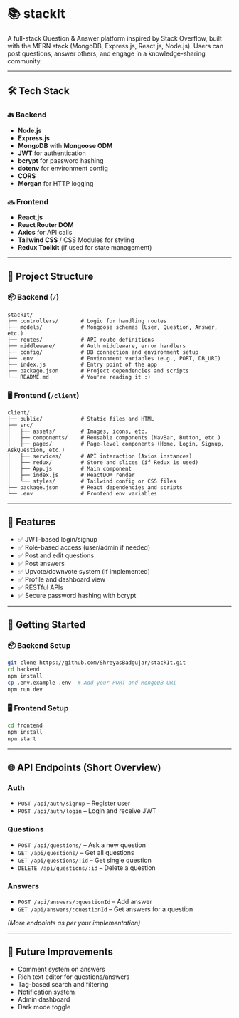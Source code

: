 
# 📚 stackIt

A full-stack Question & Answer platform inspired by Stack Overflow, built with the MERN stack (MongoDB, Express.js, React.js, Node.js). Users can post questions, answer others, and engage in a knowledge-sharing community.

---

## 🛠 Tech Stack

### 🔙 Backend

* **Node.js**
* **Express.js**
* **MongoDB** with **Mongoose ODM**
* **JWT** for authentication
* **bcrypt** for password hashing
* **dotenv** for environment config
* **CORS**
* **Morgan** for HTTP logging

### 🔜 Frontend

* **React.js**
* **React Router DOM**
* **Axios** for API calls
* **Tailwind CSS** / CSS Modules for styling
* **Redux Toolkit** (if used for state management)

---

## 📂 Project Structure

### 📦 Backend (`/`)

```
stackIt/
├── controllers/       # Logic for handling routes
├── models/            # Mongoose schemas (User, Question, Answer, etc.)
├── routes/            # API route definitions
├── middleware/        # Auth middleware, error handlers
├── config/            # DB connection and environment setup
├── .env               # Environment variables (e.g., PORT, DB_URI)
├── index.js           # Entry point of the app
├── package.json       # Project dependencies and scripts
└── README.md          # You're reading it :)
```

### 🖥 Frontend (`/client`)

```
client/
├── public/            # Static files and HTML
├── src/
│   ├── assets/        # Images, icons, etc.
│   ├── components/    # Reusable components (NavBar, Button, etc.)
│   ├── pages/         # Page-level components (Home, Login, Signup, AskQuestion, etc.)
│   ├── services/      # API interaction (Axios instances)
│   ├── redux/         # Store and slices (if Redux is used)
│   ├── App.js         # Main component
│   ├── index.js       # ReactDOM render
│   └── styles/        # Tailwind config or CSS files
├── package.json       # React dependencies and scripts
└── .env               # Frontend env variables
```

---

## 🔐 Features

* ✅ JWT-based login/signup
* ✅ Role-based access (user/admin if needed)
* ✅ Post and edit questions
* ✅ Post answers
* ✅ Upvote/downvote system (if implemented)
* ✅ Profile and dashboard view
* ✅ RESTful APIs
* ✅ Secure password hashing with bcrypt

---

## 🚀 Getting Started

### 📦 Backend Setup

```bash
git clone https://github.com/ShreyasBadgujar/stackIt.git
cd backend
npm install
cp .env.example .env  # Add your PORT and MongoDB URI
npm run dev
```

### 🖥 Frontend Setup

```bash
cd frontend
npm install
npm start
```

---

## 🌐 API Endpoints (Short Overview)

### Auth

* `POST /api/auth/signup` – Register user
* `POST /api/auth/login` – Login and receive JWT

### Questions

* `POST /api/questions/` – Ask a new question
* `GET /api/questions/` – Get all questions
* `GET /api/questions/:id` – Get single question
* `DELETE /api/questions/:id` – Delete a question

### Answers

* `POST /api/answers/:questionId` – Add answer
* `GET /api/answers/:questionId` – Get answers for a question

*(More endpoints as per your implementation)*

---

## 🧪 Future Improvements

* Comment system on answers
* Rich text editor for questions/answers
* Tag-based search and filtering
* Notification system
* Admin dashboard
* Dark mode toggle

